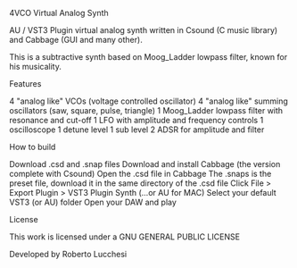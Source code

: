 4VCO Virtual Analog Synth

AU / VST3 Plugin virtual analog synth written in Csound (C music library) and Cabbage (GUI and many other).

This is a subtractive synth based on Moog_Ladder lowpass filter, known for his musicality.

Features

4 "analog like" VCOs (voltage controlled oscillator)
4 "analog like" summing oscillators (saw, square, pulse, triangle) 
1 Moog_Ladder lowpass filter with resonance and cut-off
1 LFO with amplitude and frequency controls
1 oscilloscope
1 detune level
1 sub level
2 ADSR for amplitude and filter

How to build

Download .csd and .snap files
Download and install Cabbage (the version complete with Csound)
Open the .csd file in Cabbage
The .snaps is the preset file, download it in the same directory of the .csd file
Click File > Export Plugin > VST3 Plugin Synth (...or AU for MAC)
Select your default VST3 (or AU) folder
Open your DAW and play

License

This work is licensed under a GNU GENERAL PUBLIC LICENSE

Developed by Roberto Lucchesi



